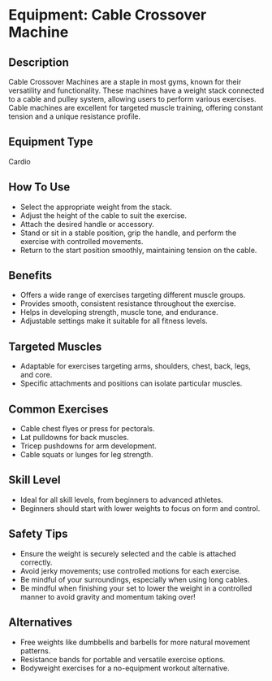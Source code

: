 # Equipment: Cable Crossover Machine

## Description
Cable Crossover Machines are a staple in most gyms, known for their versatility and functionality. These machines have a weight stack connected to a cable and pulley system, allowing users to perform various exercises. Cable machines are excellent for targeted muscle training, offering constant tension and a unique resistance profile.

## Equipment Type
Cardio

## How To Use
<ul><li>Select the appropriate weight from the stack.</li><li>Adjust the height of the cable to suit the exercise.</li><li>Attach the desired handle or accessory.</li><li>Stand or sit in a stable position, grip the handle, and perform the exercise with controlled movements.</li><li>Return to the start position smoothly, maintaining tension on the cable.</li></ul>

## Benefits
<ul><li>Offers a wide range of exercises targeting different muscle groups.</li><li>Provides smooth, consistent resistance throughout the exercise.</li><li>Helps in developing strength, muscle tone, and endurance.</li><li>Adjustable settings make it suitable for all fitness levels.</li></ul>

## Targeted Muscles
<ul><li>Adaptable for exercises targeting arms, shoulders, chest, back, legs, and core.</li><li>Specific attachments and positions can isolate particular muscles.</li></ul>

## Common Exercises
<ul><li>Cable chest flyes or press for pectorals.</li><li>Lat pulldowns for back muscles.</li><li>Tricep pushdowns for arm development.</li><li>Cable squats or lunges for leg strength.</li></ul>

## Skill Level
<ul><li>Ideal for all skill levels, from beginners to advanced athletes.</li><li>Beginners should start with lower weights to focus on form and control.</li></ul>

## Safety Tips
<ul><li>Ensure the weight is securely selected and the cable is attached correctly.</li><li>Avoid jerky movements; use controlled motions for each exercise.</li><li>Be mindful of your surroundings, especially when using long cables.</li><li>Be mindful when finishing your set to lower the weight in a controlled manner to avoid gravity and momentum taking over! </li></ul>

## Alternatives
<ul><li>Free weights like dumbbells and barbells for more natural movement patterns.</li><li>Resistance bands for portable and versatile exercise options.</li><li>Bodyweight exercises for a no-equipment workout alternative.</li></ul>

